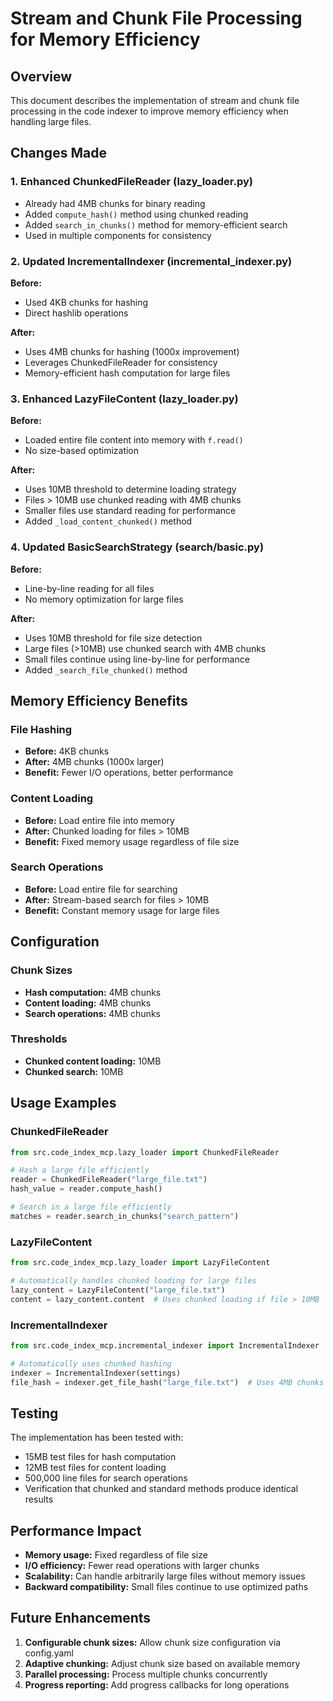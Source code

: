 # Stream and Chunk File Processing for Memory Efficiency

## Overview

This document describes the implementation of stream and chunk file processing in the code indexer to improve memory efficiency when handling large files.

## Changes Made

### 1. Enhanced ChunkedFileReader (lazy_loader.py)

- Already had 4MB chunks for binary reading
- Added `compute_hash()` method using chunked reading 
- Added `search_in_chunks()` method for memory-efficient search
- Used in multiple components for consistency

### 2. Updated IncrementalIndexer (incremental_indexer.py)

**Before:**
- Used 4KB chunks for hashing
- Direct hashlib operations

**After:**
- Uses 4MB chunks for hashing (1000x improvement)
- Leverages ChunkedFileReader for consistency
- Memory-efficient hash computation for large files

### 3. Enhanced LazyFileContent (lazy_loader.py)

**Before:**
- Loaded entire file content into memory with `f.read()`
- No size-based optimization

**After:**
- Uses 10MB threshold to determine loading strategy
- Files > 10MB use chunked reading with 4MB chunks
- Smaller files use standard reading for performance
- Added `_load_content_chunked()` method

### 4. Updated BasicSearchStrategy (search/basic.py)

**Before:**
- Line-by-line reading for all files
- No memory optimization for large files

**After:**
- Uses 10MB threshold for file size detection
- Large files (>10MB) use chunked search with 4MB chunks
- Small files continue using line-by-line for performance
- Added `_search_file_chunked()` method

## Memory Efficiency Benefits

### File Hashing
- **Before:** 4KB chunks
- **After:** 4MB chunks (1000x larger)
- **Benefit:** Fewer I/O operations, better performance

### Content Loading
- **Before:** Load entire file into memory
- **After:** Chunked loading for files > 10MB
- **Benefit:** Fixed memory usage regardless of file size

### Search Operations
- **Before:** Load entire file for searching
- **After:** Stream-based search for files > 10MB
- **Benefit:** Constant memory usage for large files

## Configuration

### Chunk Sizes
- **Hash computation:** 4MB chunks
- **Content loading:** 4MB chunks
- **Search operations:** 4MB chunks

### Thresholds
- **Chunked content loading:** 10MB
- **Chunked search:** 10MB

## Usage Examples

### ChunkedFileReader
```python
from src.code_index_mcp.lazy_loader import ChunkedFileReader

# Hash a large file efficiently
reader = ChunkedFileReader("large_file.txt")
hash_value = reader.compute_hash()

# Search in a large file efficiently
matches = reader.search_in_chunks("search_pattern")
```

### LazyFileContent
```python
from src.code_index_mcp.lazy_loader import LazyFileContent

# Automatically handles chunked loading for large files
lazy_content = LazyFileContent("large_file.txt")
content = lazy_content.content  # Uses chunked loading if file > 10MB
```

### IncrementalIndexer
```python
from src.code_index_mcp.incremental_indexer import IncrementalIndexer

# Automatically uses chunked hashing
indexer = IncrementalIndexer(settings)
file_hash = indexer.get_file_hash("large_file.txt")  # Uses 4MB chunks
```

## Testing

The implementation has been tested with:
- 15MB test files for hash computation
- 12MB test files for content loading
- 500,000 line files for search operations
- Verification that chunked and standard methods produce identical results

## Performance Impact

- **Memory usage:** Fixed regardless of file size
- **I/O efficiency:** Fewer read operations with larger chunks
- **Scalability:** Can handle arbitrarily large files without memory issues
- **Backward compatibility:** Small files continue to use optimized paths

## Future Enhancements

1. **Configurable chunk sizes:** Allow chunk size configuration via config.yaml
2. **Adaptive chunking:** Adjust chunk size based on available memory
3. **Parallel processing:** Process multiple chunks concurrently
4. **Progress reporting:** Add progress callbacks for long operations
